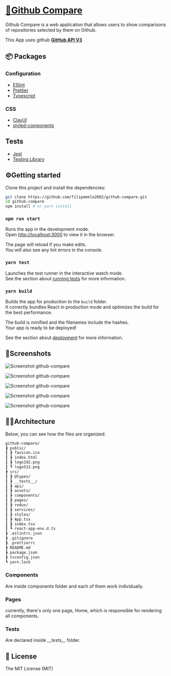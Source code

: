 
# [🐙Github Compare](https://github.com/filipemelo2002/github-compare)
Github Compare is a web application that allows users to show comparisons of repositories selected by them on Github.

This App uses github [**GitHub API V3**](https://docs.github.com/en/rest) 

## 📦 Packages
### Configuration
* [ESlint](https://eslint.org/)
* [Prettier](https://prettier.io/)
* [Typescript](https://www.typescriptlang.org/)
### CSS
*  [ClayUI](https://clayui.com/)
* [styled-components](https://styled-components.com/) 
## Tests
* [Jest](https://jestjs.io/)
* [Testing Library](https://testing-library.com/)

## ⚙️Getting started


Clone this project and install the dependencies:
```bash
git clone https://github.com/filipemelo2002/github-compare.git
cd github-compare
npm install # or yarn install
```
### `npm run start`

Runs the app in the development mode.\
Open [http://localhost:3000](http://localhost:3000) to view it in the browser.

The page will reload if you make edits.\
You will also see any lint errors in the console.

### `yarn test`

Launches the test runner in the interactive watch mode.\
See the section about [running tests](https://facebook.github.io/create-react-app/docs/running-tests) for more information.

### `yarn build`

Builds the app for production to the `build` folder.\
It correctly bundles React in production mode and optimizes the build for the best performance.

The build is minified and the filenames include the hashes.\
Your app is ready to be deployed!

See the section about [deployment](https://facebook.github.io/create-react-app/docs/deployment) for more information.

## 📸Screenshots
![Screenshot github-compare](https://i.imgur.com/N8J3cdz.png)

![Screenshot github-compare](https://i.imgur.com/RKhMNqE.png)

![Screenshot github-compare](https://i.imgur.com/xE6loky.png)

![Screenshot github-compare](https://i.imgur.com/gBXkS8p.png)

![Screenshot github-compare](https://i.imgur.com/Q3AjysV.png)

## 🧑‍🏭Architecture
Below, you can see how the files are organized:
```bash
github-compare/
┣ public/
┃ ┣ favicon.ico
┃ ┣ index.html
┃ ┣ logo192.png
┃ ┗ logo512.png
┣ src/
┃ ┣ @types/
┃ ┣ __tests__/
┃ ┣ api/
┃ ┣ assets/
┃ ┣ components/
┃ ┣ pages/
┃ ┣ redux/
┃ ┣ services/
┃ ┣ styles/
┃ ┣ App.tsx
┃ ┣ index.tsx
┃ ┗ react-app-env.d.ts
┣ .eslintrc.json
┣ .gitignore
┣ .prettierrc
┣ README.md
┣ package.json
┣ tsconfig.json
┗ yarn.lock
```
### Components
Are inside components folder and each of them work individually.

### Pages
currently, there's only one page, Home, which is responsible for rendering all components.

### Tests
Are declared inside *\_\_tests\_\_* folder.

## 📃 License
The MIT License (MIT)
